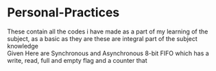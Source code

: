 # Personal-Practices
These contain all the codes i have made as a part of my learning of the subject, as a basic as they are these are integral part of the subject knowledge  
Given Here are Synchronous and Asynchronous 8-bit FIFO which has a write, read, full and empty flag and a counter that 
